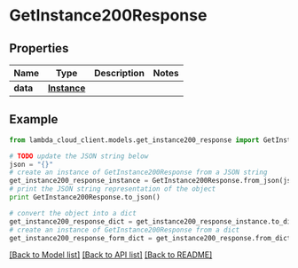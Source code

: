 # GetInstance200Response


## Properties
Name | Type | Description | Notes
------------ | ------------- | ------------- | -------------
**data** | [**Instance**](Instance.md) |  | 

## Example

```python
from lambda_cloud_client.models.get_instance200_response import GetInstance200Response

# TODO update the JSON string below
json = "{}"
# create an instance of GetInstance200Response from a JSON string
get_instance200_response_instance = GetInstance200Response.from_json(json)
# print the JSON string representation of the object
print GetInstance200Response.to_json()

# convert the object into a dict
get_instance200_response_dict = get_instance200_response_instance.to_dict()
# create an instance of GetInstance200Response from a dict
get_instance200_response_form_dict = get_instance200_response.from_dict(get_instance200_response_dict)
```
[[Back to Model list]](../README.md#documentation-for-models) [[Back to API list]](../README.md#documentation-for-api-endpoints) [[Back to README]](../README.md)


